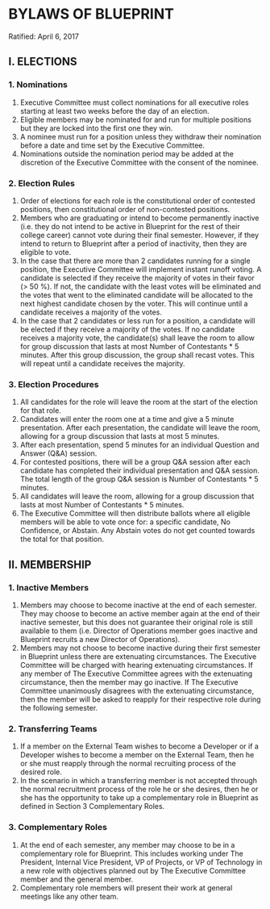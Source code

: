 # BYLAWS OF BLUEPRINT

Ratified: April 6, 2017

## I. ELECTIONS

### 1. Nominations

1. Executive Committee must collect nominations for all executive roles starting at least two weeks before the day of an election.
2. Eligible members may be nominated for and run for multiple positions but they are locked into the first one they win.
3. A nominee must run for a position unless they withdraw their nomination before a date and time set by the Executive Committee.
4. Nominations outside the nomination period may be added at the discretion of the Executive Committee with the consent of the nominee.

### 2. Election Rules

1. Order of elections for each role is the constitutional order of contested positions, then constitutional order of non-contested positions.
2. Members who are graduating or intend to become permanently inactive (i.e. they do not intend to be active in Blueprint for the rest of their college career) cannot vote during their final semester. However, if they intend to return to Blueprint after a period of inactivity, then they are eligible to vote.
3. In the case that there are more than 2 candidates running for a single position, the Executive Committee will implement instant runoff voting. A candidate is selected if they receive the majority of votes in their favor (> 50 %). If not, the candidate with the least votes will be eliminated and the votes that went to the eliminated candidate will be allocated to the next highest candidate chosen by the voter. This will continue until a candidate receives a majority of the votes.
4. In the case that 2 candidates or less run for a position, a candidate will be elected if they receive a majority of the votes. If no candidate receives a majority vote, the candidate(s) shall leave the room to allow for group discussion that lasts at most Number of Contestants * 5 minutes. After this group discussion, the group shall recast votes. This will repeat until a candidate receives the majority.

### 3. Election Procedures

1. All candidates for the role will leave the room at the start of the election for that role.
2. Candidates will enter the room one at a time and give a 5 minute presentation. After each presentation, the candidate will leave the room, allowing for a group discussion that lasts at most 5 minutes.
3. After each presentation, spend 5 minutes for an individual Question and Answer (Q&A) session.
4. For contested positions, there will be a group Q&A session after each candidate has completed their individual presentation and Q&A session. The total length of the group Q&A session is Number of Contestants * 5 minutes.
5. All candidates will leave the room, allowing for a group discussion that lasts at most Number of Contestants * 5 minutes.
6. The Executive Committee will then distribute ballots where all eligible members will be able to vote once for: a specific candidate, No Confidence, or Abstain. Any Abstain votes do not get counted towards the total for that position.

## II. MEMBERSHIP

### 1. Inactive Members

1. Members may choose to become inactive at the end of each semester. They may choose to become an active member again at the end of their inactive semester, but this does not guarantee their original role is still available to them (i.e. Director of Operations member goes inactive and Blueprint recruits a new Director of Operations).
2. Members may not choose to become inactive during their first semester in Blueprint unless there are extenuating circumstances. The Executive Committee will be charged with hearing extenuating circumstances. If any member of The Executive Committee agrees with the extenuating circumstance, then the member may go inactive. If The Executive Committee unanimously disagrees with the extenuating circumstance, then the member will be asked to reapply for their respective role during the following semester.

### 2. Transferring Teams

1. If a member on the External Team wishes to become a Developer or if a Developer wishes to become a member on the External Team, then he or she must reapply through the normal recruiting process of the desired role.
2. In the scenario in which a transferring member is not accepted through the normal recruitment process of the role he or she desires, then he or she has the opportunity to take up a complementary role in Blueprint as defined in Section 3 Complementary Roles.

### 3. Complementary Roles

1. At the end of each semester, any member may choose to be in a complementary role for Blueprint. This includes working under The President, Internal Vice President, VP of Projects, or VP of Technology in a new role with objectives planned out by The Executive Committee member and the general member.
2. Complementary role members will present their work at general meetings like any other team.
